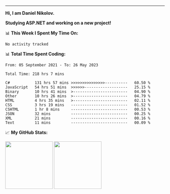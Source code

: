 ---
**Hi, I am Daniel Nikolov.**

**Studying ASP.NET and working on a new project!**

📊 **This Week I Spent My Time On:**
<!--START_SECTION:wakaweekly-->

```text
No activity tracked
```

<!--END_SECTION:wakaweekly-->

📊 **Total Time Spent Coding:**
<!--START_SECTION:waka-->

```text
From: 05 September 2021 - To: 26 May 2023

Total Time: 218 hrs 7 mins

C#           131 hrs 57 mins >>>>>>>>>>>>>>>----------   60.50 %
JavaScript   54 hrs 51 mins  >>>>>>-------------------   25.15 %
Binary       10 hrs 41 mins  >------------------------   04.90 %
Other        10 hrs 26 mins  >------------------------   04.79 %
HTML         4 hrs 35 mins   >------------------------   02.11 %
CSS          3 hrs 19 mins   -------------------------   01.52 %
CSHTML       1 hr 8 mins     -------------------------   00.53 %
JSON         32 mins         -------------------------   00.25 %
XML          21 mins         -------------------------   00.16 %
Text         11 mins         -------------------------   00.09 %
```

<!--END_SECTION:waka-->

📈 **My GitHub Stats:**

<p>
  <img height="150em" src="https://github-readme-stats.vercel.app/api?username=NikolovDaniel&show_icons=true&hide_border=true&&count_private=true&include_all_commits=true" />
  <img height="150em" src="https://github-readme-stats.vercel.app/api/top-langs/?username=NikolovDaniel&exclude_repo=KNN-Image-Classification&show_icons=true&hide_border=true&layout=compact&langs_count=8s"/>
</p>
